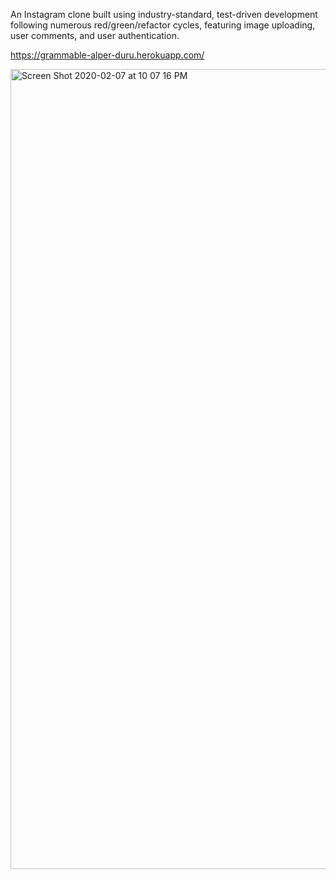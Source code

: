 An Instagram clone built using industry-standard, test-driven development following numerous red/green/refactor cycles, featuring image uploading, user comments, and user authentication.

https://grammable-alper-duru.herokuapp.com/

<img width="1280" alt="Screen Shot 2020-02-07 at 10 07 16 PM" src="https://user-images.githubusercontent.com/43013844/74078947-3e0c5700-49f6-11ea-9f13-5f6cf92f8f95.png">
